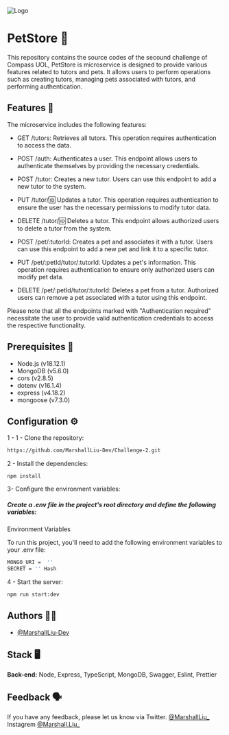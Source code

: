
![Logo](https://pbs.twimg.com/media/Fz_13HiX0AEnCOH?format=png&name=small)


# PetStore 🐾
This repository contains the source codes of the secound challenge of Compass UOL, 
PetStore is microservice is designed to provide various features related to tutors and pets. It allows users to perform operations such as creating tutors, managing pets associated with tutors, and performing authentication.

## Features 📍
The microservice includes the following features:

- GET /tutors: Retrieves all tutors. This operation requires authentication to access the data.

- POST /auth: Authenticates a user. This endpoint allows users to authenticate themselves by providing the necessary credentials.

- POST /tutor: Creates a new tutor. Users can use this endpoint to add a new tutor to the system.

- PUT /tutor/:id: Updates a tutor. This operation requires authentication to ensure the user has the necessary permissions to modify tutor data.

- DELETE /tutor/:id: Deletes a tutor. This endpoint allows authorized users to delete a tutor from the system.

- POST /pet/:tutorId: Creates a pet and associates it with a tutor. Users can use this endpoint to add a new pet and link it to a specific tutor.

- PUT /pet/:petId/tutor/:tutorId: Updates a pet's information. This operation requires authentication to ensure only authorized users can modify pet data.

- DELETE /pet/:petId/tutor/:tutorId: Deletes a pet from a tutor. Authorized users can remove a pet associated with a tutor using this endpoint.

Please note that all the endpoints marked with "Authentication required" necessitate the user to provide valid authentication credentials to access the respective functionality.
## Prerequisites 👟 

- Node.js (v18.12.1)
- MongoDB (v5.6.0)
- cors (v2.8.5)
- dotenv (v16.1.4)
- express (v4.18.2)
- mongoose (v7.3.0)

## Configuration ⚙️

1 - 1 - Clone the repository:
```bash
https://github.com/MarshallLiu-Dev/Challenge-2.git
```
 2 - Install the dependencies:

 ```bas
 npm install
```

3- Configure the environment variables:

##### Create a .env file in the project's root directory and define the following variables:

Environment Variables

To run this project, you'll need to add the following environment variables to your .env file:

 ```bash
MONGO_URI =  ''            
SECRET = '' Hash 
```

4 - Start the server:


 ```bash
npm run start:dev
```
## Authors 🧑‍💻

-  [@MarshallLiu-Dev](https://www.github.com/MarshallLiu-Dev)


## Stack 🖥️ 

**Back-end:** Node, Express, TypeScript, MongoDB, Swagger, Eslint, Prettier


## Feedback 🗣️


If you have any feedback, please let us know via Twitter.  [@MarshallLiu_](https://twitter.com/MarshallLiu_) Instagrem  [@Marshall.Liu_](https://www.instagram.com/marshall.liu_/)

